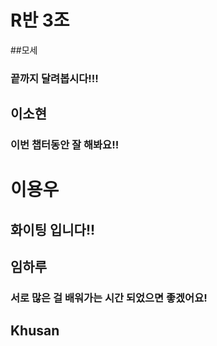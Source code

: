 # R반 3조

##모세

### 끝까지 달려봅시다!!!

## 이소현

### 이번 챕터동안 잘 해봐요!!

# 이용우

## 화이팅 입니다!!

## 임하루

### 서로 많은 걸 배워가는 시간 되었으면 좋겠어요!

## Khusan
